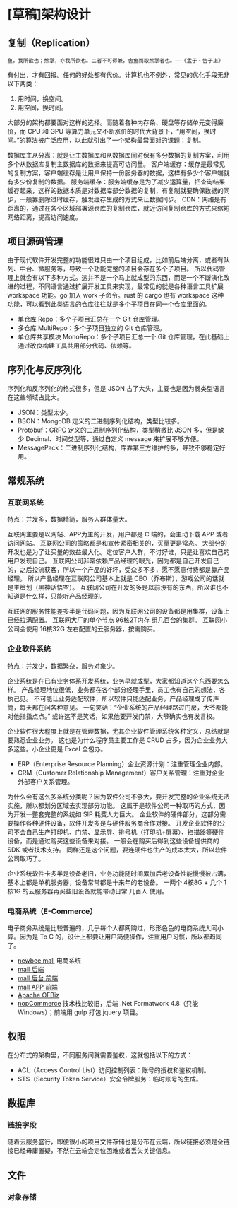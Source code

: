 # [草稿]架构设计

## 复制（Replication）

```
鱼，我所欲也；熊掌，亦我所欲也。二者不可得兼，舍鱼而取熊掌者也。——《孟子・告子上》
```

有付出，才有回报。任何的好处都有代价。计算机也不例外，常见的优化手段无非以下两类：

1. 用时间，换空间。
2. 用空间，换时间。

大部分的架构都要面对这样的选择。而随着各种内存条、硬盘等存储单元变得廉价，而 CPU 和 GPU 等算力单元又不断涨价的时代大背景下，“用空间，换时间。”的算法被广泛应用，以此就引出了一个架构最常面对的课题：复制。

数据库主从分离：就是让主数据库和从数据库同时保有多分数据的复制方案，利用多个从数据库复制主数据库的数据来提高可访问量。
客户端缓存：缓存是最常见的复制方案，客户端缓存是让用户保持一份服务器的数据，这样有多少个客户端就有多少份复制的数据。
服务端缓存：服务端缓存是为了减少运算量，把查询结果缓存起来，这样的数据本质是对数据库部分数据的复制，有复制就要确保数据的同步，一般靠删除过时缓存，触发缓存生成的方式来让数据同步。
CDN：网络是有距离的，通过在各个区域部署源仓库的复制仓库，就近访问复制仓库的方式来缩短网络距离，提高访问速度。

## 项目源码管理

由于现代软件开发完整的功能很难只由一个项目组成，比如前后端分离，或者有队列、中台、微服务等，导致一个功能完整的项目会存在多个子项目。
所以代码管理上就会有以下多种方式。这并不是一个马上就成型的东西，而是一个不断演化改进的过程，不同语言通过扩展开发工具来实现，最常见的就是各种语言工具扩展 workspace 功能。go 加入 work 子命令。rust 的 cargo 也有 workspace 这种功能，可以看到此类语言的仓库往往就是多个子项目在同一个仓库里面的。

- 单仓库 Repo：多个子项目汇总在一个 Git 仓库管理。
- 多仓库 MultiRepo：多个子项目独立的 Git 仓库管理。
- 单仓库共享模块 MonoRepo：多个子项目汇总一个 Git 仓库管理，在此基础上通过改良构建工具共用部分代码、依赖等。

## 序列化与反序列化

序列化和反序列化的格式很多，但是 JSON 占了大头，主要也是因为弱类型语言在这些领域占比大。

- JSON：类型太少。
- BSON：MongoDB 定义的二进制序列化结构，类型比较多。
- Protobuf：GRPC 定义的二进制序列化结构，类型稍微比 JSON 多，但是缺少 Decimal、时间类型等，通过自定义 message 来扩展不够方便。
- MessagePack：二进制序列化结构，库靠第三方维护的多，导致不够稳定好用。

## 常规系统

### 互联网系统

特点：并发多，数据精简，服务人群体量大。

互联网主要是以网站、APP为主的开发，用户都是 C 端的，会主动下载 APP 或者访问网站。
互联网公司的策略都是和宣传紧密相关的，买量更是常态。
大部分的开发也是为了让买量的效益最大化。定位客户人群，不讨好谁，只是让喜欢自己的用户发现自己。
互联网公司非常依赖产品经理的眼光，因为都是自己开发自己的，之后投流获客，所以一个产品的好坏，受众多不多，愿不愿意付费都是靠产品经理。
所以产品经理在互联网公司基本上就是 CEO（乔布斯），游戏公司的话就是主策划（黑神话悟空）。
互联网公司在开发的多是以前没有的东西，所以谁也不知道是什么样，只能听产品经理的。

互联网的服务性能差多半是代码问题，因为互联网公司的设备都是用集群，设备上已经拉满配置。
互联网大厂的单个节点 96核2T内存 组几百台的集群。
互联网小公司会使用 16核32G 左右配置的云服务器，按需购买。

### 企业软件系统

特点：并发少，数据繁杂，服务对象少。

企业系统是在已有业务体系开发系统，业务早就成型，大家都知道这个东西要怎么样。
产品经理地位很低，业务都在各个部分经理手里，员工也有自己的想法，各执己见。
不可能让业务适配软件，所以软件只能适配业务，产品经理成了传声筒，每天都在问各种意见。
一句笑话：“企业系统的产品经理路过门房，大爷都能对他指指点点。”
或许这不是笑话，如果他要开发门禁，大爷确实也有发言权。

企业软件很大程度上就是在管理数据，尤其企业软件管理系统各种定义，总结就是要熟悉企业业务。
这也是为什么程序员主要工作是 CRUD 占多，因为企业业务大多这些。小企业更是 Excel 全包办。

- ERP（Enterprise Resource Planning）企业资源计划：注重管理企业内部。
- CRM（Customer Relationship Management）客户关系管理：注重对企业外部客户关系管理。

为什么会有这么多系统分类呢？因为软件公司不够大，要开发完整的企业系统无法实施，所以都划分区域去实现部分功能。
这属于是软件公司一种取巧的方式，因为开发一整套完整的系统如 SIP 耗费人力巨大。
企业软件的硬件部分，这部分需要操作各种硬件设备，软件开发多是与硬件服务商合作对接。
开发企业软件的公司不会自己生产打印机、门禁、显示屏、排号机（打印机+屏幕）、扫描器等硬件设备，而是通过购买这些设备来对接。
一般会在购买后得到这些设备提供商的 SDK 或者技术支持。
同样还是这个问题，要连硬件也生产的成本太大，所以软件公司取巧了。

企业系统软件卡多半是设备老旧，业务功能随时间累加后老设备性能慢慢被占满，基本上都是单机服务器，设备常常都是十来年的老设备。
一两个 4核8G + 几个 1核1G 的云服务器再买些旧设备就能带动日常 几百人 使用。 

### 电商系统（E-Commerce）

电子商务系统是比较普遍的，几乎每个人都网购过，形形色色的电商系统大同小异。因为是 To C 的，设计上都要让用户简便操作，注重用户习惯，所以都趋同了。

- [newbee mall](https://github.com/newbee-ltd) 电商系统
- [mall 后端](https://github.com/macrozheng/mall) 
- [mall 后台 前端](https://github.com/macrozheng/mall-admin-web)
- [mall APP 前端](https://github.com/macrozheng/mall-app-web)
- [Apache OFBiz](https://ofbiz.apache.org/)
- [nopCommerce](https://github.com/nopSolutions/nopCommerce) 技术栈比较旧，后端 .Net Formatwork 4.8（只能 Windows）；前端用 gulp 打包 jquery 项目。

## 权限

在分布式的架构里，不同服务间就需要鉴权，这就包括以下的方式：

- ACL（Access Control List）访问控制列表：账号的授权和鉴权机制。
- STS（Security Token Service）安全令牌服务：临时账号的生成。

## 数据库

### 链接字段

随着云服务盛行，即便很小的项目文件存储也是分布在云端，所以链接必须是全链接已经毋庸置疑，不然在云端会定位困难或者丢失关键信息。

## 文件

### 对象存储

